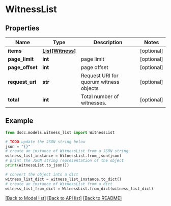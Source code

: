 # WitnessList


## Properties

Name | Type | Description | Notes
------------ | ------------- | ------------- | -------------
**items** | [**List[Witness]**](Witness.md) |  | [optional] 
**page_limit** | **int** | page limit | [optional] 
**page_offset** | **int** | page offset | [optional] 
**request_uri** | **str** | Request URI for quorum witness objects | [optional] 
**total** | **int** | Total number of witnesses. | [optional] 

## Example

```python
from dscc.models.witness_list import WitnessList

# TODO update the JSON string below
json = "{}"
# create an instance of WitnessList from a JSON string
witness_list_instance = WitnessList.from_json(json)
# print the JSON string representation of the object
print(WitnessList.to_json())

# convert the object into a dict
witness_list_dict = witness_list_instance.to_dict()
# create an instance of WitnessList from a dict
witness_list_from_dict = WitnessList.from_dict(witness_list_dict)
```
[[Back to Model list]](../README.md#documentation-for-models) [[Back to API list]](../README.md#documentation-for-api-endpoints) [[Back to README]](../README.md)


